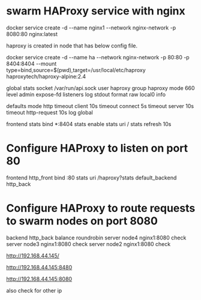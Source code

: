 # swarm HAProxy service with nginx


docker service create -d --name nginx1 --network nginx-network -p 8080:80 nginx:latest


haproxy is created in node that has below config file. 


docker service create -d --name ha --network nginx-network -p 80:80     -p 8404:8404   --mount type=bind,source=$(pwd),target=/usr/local/etc/haproxy haproxytech/haproxy-alpine:2.4




global
  stats socket /var/run/api.sock user haproxy group haproxy mode 660 level admin expose-fd listeners
  log stdout format raw local0 info

defaults
  mode http
  timeout client 10s
  timeout connect 5s
  timeout server 10s
  timeout http-request 10s
  log global

frontend stats
  bind *:8404
  stats enable
  stats uri /
  stats refresh 10s

# Configure HAProxy to listen on port 80
frontend http_front
   bind :80
   stats uri /haproxy?stats
   default_backend http_back

# Configure HAProxy to route requests to swarm nodes on port 8080
backend http_back
   balance roundrobin
   server node4 nginx1:8080 check
   server node3 nginx1:8080 check
   server node2 nginx1:8080 check



http://192.168.44.145/

http://192.168.44.145:8480

http://192.168.44.145:8080

also check for other ip









